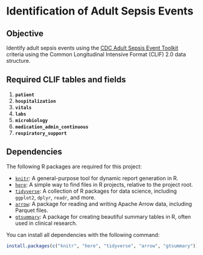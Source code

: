 # Identification of Adult Sepsis Events 

## Objective

Identify adult sepsis events using the [CDC Adult Sepsis Event Toolkit](https://www.cdc.gov/sepsis/pdfs/sepsis-surveillance-toolkit-mar-2018_508.pdf) criteria using the Common Longitudinal Intensive Format (CLIF) 2.0 data structure. 

## Required CLIF tables and fields
1. **`patient`**
3. **`hospitalization`**
4. **`vitals`**
5. **`labs`**
6. **`microbiology`**
7. **`medication_admin_continuous`**
8. **`respiratory_support`**

## Dependencies

The following R packages are required for this project:

- [`knitr`](https://cran.r-project.org/package=knitr): A general-purpose tool for dynamic report generation in R.
- [`here`](https://cran.r-project.org/package=here): A simple way to find files in R projects, relative to the project root.
- [`tidyverse`](https://cran.r-project.org/package=tidyverse): A collection of R packages for data science, including `ggplot2`, `dplyr`, `readr`, and more.
- [`arrow`](https://cran.r-project.org/package=arrow): A package for reading and writing Apache Arrow data, including Parquet files.
- [`gtsummary`](https://cran.r-project.org/package=gtsummary): A package for creating beautiful summary tables in R, often used in clinical research.

You can install all dependencies with the following command:
```r
install.packages(c("knitr", "here", "tidyverse", "arrow", "gtsummary"))


